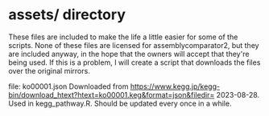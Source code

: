 # assets/ directory

These files are included to make the life a little easier for some of the scripts.
None of these files are licensed for assemblycomparator2, but they are included anyway, in the hope that the owners will accept that they're being used.
If this is a problem, I will create a script that downloads the files over the original mirrors.

file: ko00001.json
Downloaded from https://www.kegg.jp/kegg-bin/download_htext?htext=ko00001.keg&format=json&filedir= 2023-08-28. Used in kegg_pathway.R. Should be updated every once in a while.

